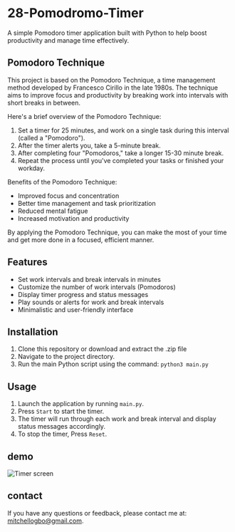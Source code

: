 # 28-Pomodromo-Timer

A simple Pomodoro timer application built with Python to help boost productivity and manage time effectively.

## Pomodoro Technique

This project is based on the Pomodoro Technique, a time management method developed by Francesco Cirillo in the late 1980s. The technique aims to improve focus and productivity by breaking work into intervals with short breaks in between.

Here's a brief overview of the Pomodoro Technique:

1. Set a timer for 25 minutes, and work on a single task during this interval (called a "Pomodoro").
2. After the timer alerts you, take a 5-minute break.
3. After completing four "Pomodoros," take a longer 15-30 minute break.
4. Repeat the process until you've completed your tasks or finished your workday.

Benefits of the Pomodoro Technique:

- Improved focus and concentration
- Better time management and task prioritization
- Reduced mental fatigue
- Increased motivation and productivity

By applying the Pomodoro Technique, you can make the most of your time and get more done in a focused, efficient manner.

## Features

- Set work intervals and break intervals in minutes
- Customize the number of work intervals (Pomodoros)
- Display timer progress and status messages
- Play sounds or alerts for work and break intervals
- Minimalistic and user-friendly interface

## Installation

1. Clone this repository or download and extract the .zip file
2. Navigate to the project directory.
3. Run the main Python script using the command: `python3 main.py`

## Usage

1. Launch the application by running `main.py`.
2. Press `Start` to start the timer.
3. The timer will run through each work and break interval and display status messages accordingly.
4. To stop the timer, Press `Reset`.

## demo
 ![Timer screen](https://github.com/GameDevMitchell/28-Pomodromo-Timer/assets/146736445/f28e7639-65ad-49cb-bfc8-2b4b18526fb4)


## contact

If you have any questions or feedback, please contact me at: mitchellogbo@gmail.com.

